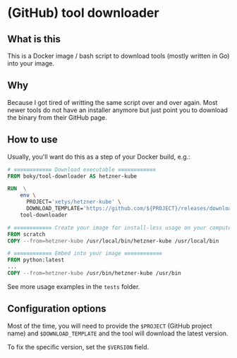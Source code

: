 # (GitHub) tool downloader

## What is this

This is a Docker image / bash script to download tools (mostly written in Go) into your image.

## Why

Because I got tired of writting the same script over and over again. Most newer tools do not have an installer anymore but just point you to download the binary from their GitHub page.

## How to use

Usually, you'll want do this as a step of your Docker build, e.g.:

```Dockerfile
# ≡≡≡≡≡≡≡≡≡≡≡≡ Download executable ≡≡≡≡≡≡≡≡≡≡≡≡
FROM boky/tool-downloader AS hetzner-kube

RUN  \
    env \
      PROJECT='xetys/hetzner-kube' \
      DOWNLOAD_TEMPLATE='https://github.com/${PROJECT}/releases/download/${VERSION}/${NAME}-${VERSION}-${GOOS}-${GOARCH}${GOEXT}' \
    tool-downloader

# ≡≡≡≡≡≡≡≡≡≡≡≡ Create your image for install-less usage on your computer ≡≡≡≡≡≡≡≡≡≡≡≡
FROM scratch
COPY --from=hetzner-kube /usr/local/bin/hetzner-kube /usr/local/bin

# ≡≡≡≡≡≡≡≡≡≡≡≡ Embed into your image ≡≡≡≡≡≡≡≡≡≡≡≡
FROM python:latest
...
COPY --from=hetzner-kube /usr/bin/hetzner-kube /usr/bin
```

See more usage examples in the `tests` folder.

## Configuration options

Most of the time, you will need to provide the `$PROJECT` (GitHub project name) and `$DOWNLOAD_TEMPLATE` and the tool will download the latest version.

To fix the specific version, set the `$VERSION` field.
